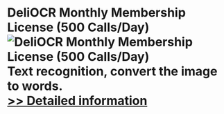 # DeliOCR Monthly Membership License (500 Calls/Day)<br />![DeliOCR Monthly Membership License (500 Calls/Day)](https://mycommerce.akamaized.net/api/pimages/P300969393/BIG/300969393.PNG)<br />Text recognition, convert the image to words.<br />[>> Detailed information](https://secure.shareit.com/shareit/product.html?productid=300969393&affiliateid=200057808)
